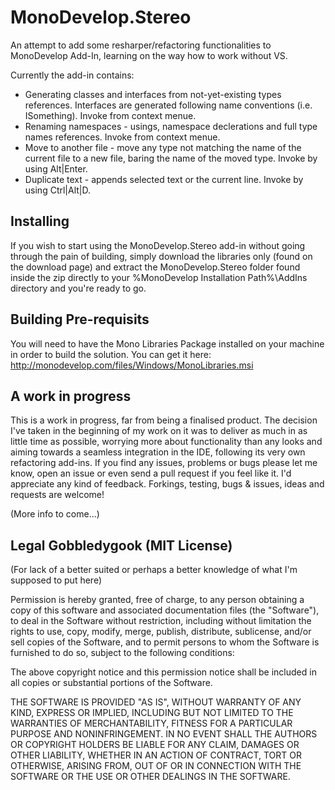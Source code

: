 # MonoDevelop.Stereo

An attempt to add some resharper/refactoring functionalities to MonoDevelop Add-In, 
learning on the way how to work without VS.

Currently the add-in contains: 

* Generating classes and interfaces from not-yet-existing types references. Interfaces are generated following name conventions (i.e. ISomething). Invoke from context menue.
* Renaming namespaces - usings, namespace declerations and full type names references. Invoke from context menue.
* Move to another file - move any type not matching the name of the current file to a new file, baring the name of the moved type. Invoke by using Alt|Enter.
* Duplicate text - appends selected text or the current line. Invoke by using Ctrl|Alt|D.

## Installing

If you wish to start using the MonoDevelop.Stereo add-in without going through the pain of building, simply download the libraries only (found on the download page) and extract the MonoDevelop.Stereo folder found inside the zip directly to your %MonoDevelop Installation Path%\AddIns directory and you're ready to go.

## Building Pre-requisits

You will need to have the Mono Libraries Package installed on your machine in order to build the solution.
You can get it here: http://monodevelop.com/files/Windows/MonoLibraries.msi

## A work in progress

This is a work in progress, far from being a finalised product.
The decision I've taken in the beginning of my work on it was to deliver as much in as little time as possible, worrying more about functionality than any looks and aiming towards a seamless integration in the IDE, following its very own refactoring add-ins.
If you find any issues, problems or bugs please let me know, open an issue or even send a pull request if you feel like it. I'd appreciate any kind of feedback. Forkings, testing, bugs & issues, ideas and requests are welcome!

(More info to come...)

## Legal Gobbledygook (MIT License)
(For lack of a better suited or perhaps a better knowledge of what I'm supposed to put here)

Permission is hereby granted, free of charge, to any person obtaining a copy
of this software and associated documentation files (the "Software"), to deal
in the Software without restriction, including without limitation the rights
to use, copy, modify, merge, publish, distribute, sublicense, and/or sell
copies of the Software, and to permit persons to whom the Software is
furnished to do so, subject to the following conditions:

The above copyright notice and this permission notice shall be included in
all copies or substantial portions of the Software.

THE SOFTWARE IS PROVIDED "AS IS", WITHOUT WARRANTY OF ANY KIND, EXPRESS OR
IMPLIED, INCLUDING BUT NOT LIMITED TO THE WARRANTIES OF MERCHANTABILITY,
FITNESS FOR A PARTICULAR PURPOSE AND NONINFRINGEMENT. IN NO EVENT SHALL THE
AUTHORS OR COPYRIGHT HOLDERS BE LIABLE FOR ANY CLAIM, DAMAGES OR OTHER
LIABILITY, WHETHER IN AN ACTION OF CONTRACT, TORT OR OTHERWISE, ARISING FROM,
OUT OF OR IN CONNECTION WITH THE SOFTWARE OR THE USE OR OTHER DEALINGS IN
THE SOFTWARE.